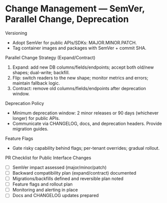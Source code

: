 # Change Management — SemVer, Parallel Change, Deprecation

Versioning

- Adopt SemVer for public APIs/SDKs: MAJOR.MINOR.PATCH.
- Tag container images and packages with SemVer + commit SHA.

Parallel Change Strategy (Expand/Contract)

1. Expand: add new DB columns/fields/endpoints; accept both old/new shapes; dual-write; backfill.
2. Flip: switch readers to the new shape; monitor metrics and errors; maintain fallback logic.
3. Contract: remove old columns/fields/endpoints after deprecation window.

Deprecation Policy

- Minimum deprecation window: 2 minor releases or 90 days (whichever longer) for public APIs.
- Communicate via CHANGELOG, docs, and deprecation headers. Provide migration guides.

Feature Flags

- Gate risky capability behind flags; per-tenant overrides; gradual rollout.

PR Checklist for Public Interface Changes

- [ ] SemVer impact assessed (major/minor/patch)
- [ ] Backward compatibility plan (expand/contract) documented
- [ ] Migrations/backfills defined and reversible plan noted
- [ ] Feature flags and rollout plan
- [ ] Monitoring and alerting in place
- [ ] Docs and CHANGELOG updates prepared
